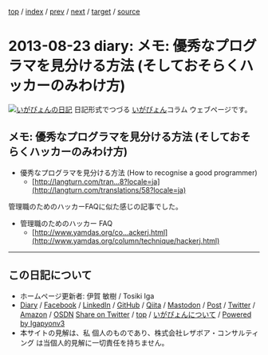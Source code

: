 [top](../index.html) 
 / [index](index.html) 
 / [prev](ig130822.html) 
 / [next](ig130829.html) 
 / [target](https://www.igapyon.jp/igapyon/diary/2013/ig130823.html) 
 / [source](https://github.com/igapyon/diary/blob/master/2013/ig130823.src.md) 

2013-08-23 diary: メモ: 優秀なプログラマを見分ける方法 (そしておそらくハッカーのみわけ方)
=====================================================================================================
[![いがぴょんの日記](https://www.igapyon.jp/igapyon/diary/images/iga202308_128.jpg "いがぴょん")](https://www.igapyon.jp/igapyon/diary/memo/memoigapyon.html) 日記形式でつづる [いがぴょん](https://www.igapyon.jp/igapyon/diary/memo/memoigapyon.html)コラム ウェブページです。

## メモ: 優秀なプログラマを見分ける方法 (そしておそらくハッカーのみわけ方)


* 優秀なプログラマを見分ける方法 (How to recognise a good programmer)
  * [http://langturn.com/tran...8?locale=ja](http://langturn.com/translations/58?locale=ja) 


管理職のためのハッカーFAQに似た感じの記事でした。


* 管理職のためのハッカー FAQ
  * [http://www.yamdas.org/co...ackerj.html](http://www.yamdas.org/column/technique/hackerj.html)


----------------------------------------------------------------------------------------------------

## この日記について

* ホームページ更新者: 伊賀 敏樹 / Tosiki Iga
* [Diary](https://www.igapyon.jp/igapyon/diary/) / [Facebook](https://www.facebook.com/igapyon) / [LinkedIn](https://www.linkedin.com/in/toshikiiga) / [GitHub](https://github.com/igapyon) / [Qiita](https://qiita.com/igapyon) / [Mastodon](https://social.vivaldi.net/@igapyon) / [Post](https://post.news/igapyon) / [Twitter](https://twitter.com/ToshikiIga) / [Amazon](https://www.amazon.co.jp/%E4%BC%8A%E8%B3%80-%E6%95%8F%E6%A8%B9/e/B004LTQWCQ) / [OSDN](https://ja.osdn.net/users/iga/)
[Share on Twitter](https://twitter.com/intent/tweet?hashtags=igapyon%2Cdiary%2C%E3%81%84%E3%81%8C%E3%81%B4%E3%82%87%E3%82%93&text=%E3%83%A1%E3%83%A2%3A+%E5%84%AA%E7%A7%80%E3%81%AA%E3%83%97%E3%83%AD%E3%82%B0%E3%83%A9%E3%83%9E%E3%82%92%E8%A6%8B%E5%88%86%E3%81%91%E3%82%8B%E6%96%B9%E6%B3%95+%28%E3%81%9D%E3%81%97%E3%81%A6%E3%81%8A%E3%81%9D%E3%82%89%E3%81%8F%E3%83%8F%E3%83%83%E3%82%AB%E3%83%BC%E3%81%AE%E3%81%BF%E3%82%8F%E3%81%91%E6%96%B9%29&url=https%3A%2F%2Fwww.igapyon.jp%2Figapyon%2Fdiary%2F2013%2Fig130823.html) / [top](../index.html) / [いがぴょんについて](https://www.igapyon.jp/igapyon/diary/memo/memoigapyon.html) / [Powered by Igapyonv3](https://github.com/igapyon/igapyonv3)
* 本サイトの見解は、私 個人のものであり、株式会社レザボア・コンサルティング は当個人的見解に一切責任を持ちません。 
